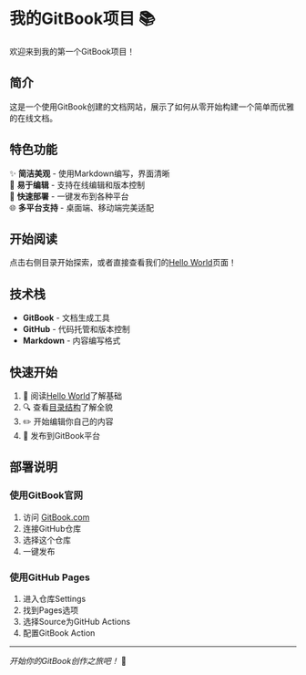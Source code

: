 # 我的GitBook项目 📚

欢迎来到我的第一个GitBook项目！

## 简介

这是一个使用GitBook创建的文档网站，展示了如何从零开始构建一个简单而优雅的在线文档。

## 特色功能

✨ **简洁美观** - 使用Markdown编写，界面清晰  
📝 **易于编辑** - 支持在线编辑和版本控制  
🚀 **快速部署** - 一键发布到各种平台  
🌐 **多平台支持** - 桌面端、移动端完美适配  

## 开始阅读

点击右侧目录开始探索，或者直接查看我们的[Hello World](chapter1/hello-world.md)页面！

## 技术栈

- **GitBook** - 文档生成工具
- **GitHub** - 代码托管和版本控制  
- **Markdown** - 内容编写格式

## 快速开始

1. 📖 阅读[Hello World](chapter1/hello-world.md)了解基础
2. 🔍 查看[目录结构](SUMMARY.md)了解全貌
3. ✏️ 开始编辑你自己的内容
4. 🚀 发布到GitBook平台

## 部署说明

### 使用GitBook官网
1. 访问 [GitBook.com](https://www.gitbook.com/)
2. 连接GitHub仓库
3. 选择这个仓库
4. 一键发布

### 使用GitHub Pages
1. 进入仓库Settings
2. 找到Pages选项
3. 选择Source为GitHub Actions
4. 配置GitBook Action

---

*开始你的GitBook创作之旅吧！* 🎉
